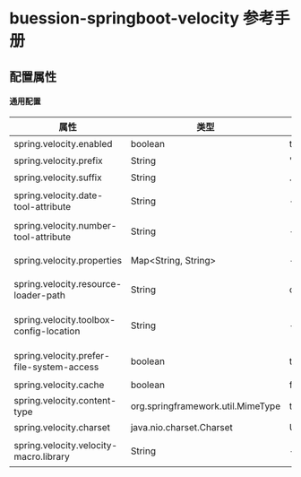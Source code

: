 # buession-springboot-velocity 参考手册


## 配置属性


#### 通用配置

|  属性   | 类型   | 默认值    | 说明    |
|  ----  | ----   | ----     | ----   |
| spring.velocity.enabled                     	 | boolean                | true                  | 是否启用     				|
| spring.velocity.prefix                     	 | String                 | ""                    | 模板前缀     				|
| spring.velocity.suffix                    	 | String                 | .vm                   | 模板后缀     				|
| spring.velocity.date-tool-attribute            | String                 | --                    | 日期时间工具属性     		|
| spring.velocity.number-tool-attribute          | String                 | --                    | 数字工具属性    			|
| spring.velocity.properties             		 | Map<String, String>    | --                    | Velocity 属性     		|
| spring.velocity.resource-loader-path           | String                 | classpath:/Templates/ | 模板目录路径             |
| spring.velocity.toolbox-config-location        | String                 | --                    | toolbox 配置文件路径     |
| spring.velocity.prefer-file-system-access      | boolean                | true                  | 是否预检文件权限          |
| spring.velocity.cache                     	 | boolean                | false                 | 是否缓存     				|
| spring.velocity.content-type                   | org.springframework.util.MimeType              | text/html                | Content-Type     				|
| spring.velocity.charset                   	 | java.nio.charset.Charset              | UTF-8                | 字符集     				|
| spring.velocity.velocity-macro.library         | String                 | --                    | 宏文件路径               |
